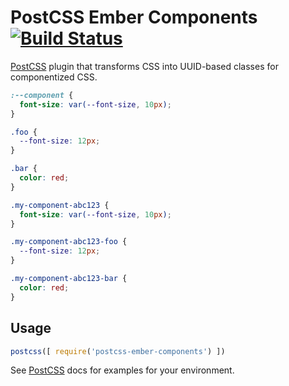 # PostCSS Ember Components [![Build Status][ci-img]][ci]

[PostCSS] plugin that transforms CSS into UUID-based classes for componentized CSS.

[PostCSS]: https://github.com/postcss/postcss
[ci-img]:  https://travis-ci.org/JFickel/postcss-ember-components.svg
[ci]:      https://travis-ci.org/JFickel/postcss-ember-components

```css
:--component {
  font-size: var(--font-size, 10px);
}

.foo {
  --font-size: 12px;
}

.bar {
  color: red;
}
```

```css
.my-component-abc123 {
  font-size: var(--font-size, 10px);
}

.my-component-abc123-foo {
  --font-size: 12px;
}

.my-component-abc123-bar {
  color: red;
}
```

## Usage

```js
postcss([ require('postcss-ember-components') ])
```

See [PostCSS] docs for examples for your environment.
